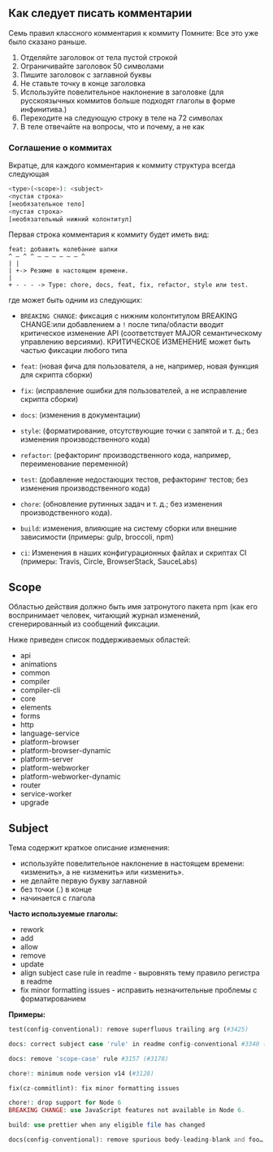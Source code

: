 [//уроки]: # (https://smartiqa.ru/courses/git/)

## Как следует писать комментарии

Семь правил классного комментария к коммиту
Помните: Все это уже было сказано раньше.

1. Отделяйте заголовок от тела пустой строкой
2. Ограничивайте заголовок 50 символами
3. Пишите заголовок с заглавной буквы
4. Не ставьте точку в конце заголовка
5. Используйте повелительное наклонение в заголовке (для русскоязычных коммитов больше подходят глаголы в форме
   инфинитива.)
6. Переходите на следующую строку в теле на 72 символах
7. В теле отвечайте на вопросы, что и почему, а не как

### Соглашение о коммитах

[//]: # (https://www.conventionalcommits.org/en/v1.0.0/)

Вкратце, для каждого комментария к коммиту структура всегда следующая

```php
<type>(<scope>): <subject>
<пустая строка>
[необязательное тело]
<пустая строка>
[необязательный нижний колонтитул]
```

Первая строка комментария к коммиту будет иметь вид:

```
feat: добавить колебание шапки
^ — ^ ^ — — — — — — ^
| |
| +-> Резюме в настоящем времени.
|
+ - - - -> Type: chore, docs, feat, fix, refactor, style или test.
```

где <type> может быть одним из следующих:

- `BREAKING CHANGE`: фиксация с нижним колонтитулом BREAKING CHANGE:или добавлением а `!` после типа/области вводит
  критическое изменение API (соответствует MAJOR семантическому управлению версиями). КРИТИЧЕСКОЕ ИЗМЕНЕНИЕ может быть
  частью фиксации любого типа

- `feat`: (новая фича для пользователя, а не, например, новая функция для скрипта сборки)

- `fix`: (исправление ошибки для пользователей, а не исправление скрипта сборки)

- `docs`: (изменения в документации)

- `style`: (форматирование, отсутствующие точки с запятой и т. д.; без изменения производственного кода)

- `refactor`: (рефакторинг производственного кода, например, переименование переменной)

- `test`: (добавление недостающих тестов, рефакторинг тестов; без изменения производственного кода)

- `chore`: (обновление рутинных задач и т. д.; без изменения производственного кода).

- `build`: изменения, влияющие на систему сборки или внешние зависимости (примеры: gulp, broccoli, npm)

- `ci`: Изменения в наших конфигурационных файлах и скриптах CI (примеры: Travis, Circle, BrowserStack, SauceLabs)

## Scope

Областью действия должно быть имя затронутого пакета npm (как его воспринимает человек, читающий журнал изменений,
сгенерированный из сообщений фиксации.

Ниже приведен список поддерживаемых областей:

- api
- animations
- common
- compiler
- compiler-cli
- core
- elements
- forms
- http
- language-service
- platform-browser
- platform-browser-dynamic
- platform-server
- platform-webworker
- platform-webworker-dynamic
- router
- service-worker
- upgrade

## Subject

Тема содержит краткое описание изменения:

- используйте повелительное наклонение в настоящем времени: «изменить», а не «изменить» или «изменить».
- не делайте первую букву заглавной
- без точки (.) в конце
- начинается с глагола

**Часто используемые глаголы:**

- rework
- add
- allow
- remove
- update
- align subject case rule in readme - выровнять тему правило регистра в readme
- fix minor formatting issues - исправить незначительные проблемы с форматированием

**Примеры:**

```php
test(config-conventional): remove superfluous trailing arg (#3425)

docs: correct subject case 'rule' in readme config-conventional #3340 (#… 

docs: remove 'scope-case' rule #3157 (#3178)

chore!: minimum node version v14 (#3128)

fix(cz-commitlint): fix minor formatting issues 

chore!: drop support for Node 6
BREAKING CHANGE: use JavaScript features not available in Node 6.

build: use prettier when any eligible file has changed

docs(config-conventional): remove spurious body-leading-blank and foo… 
```
